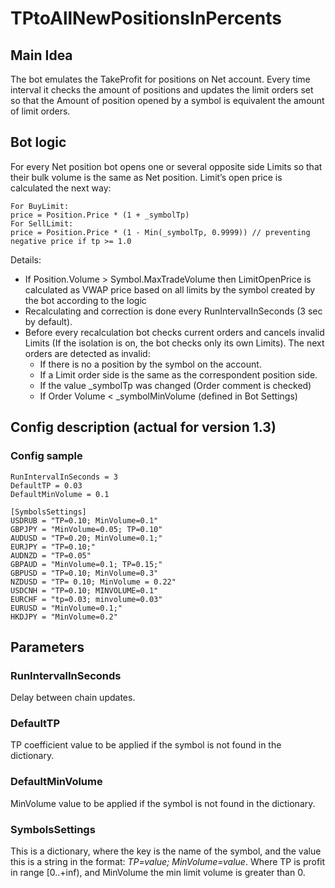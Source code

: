 ﻿TPtoAllNewPositionsInPercents
===========

## Main Idea
The bot emulates the TakeProfit for positions on Net account. Every time interval it checks the amount of positions and updates the limit orders set so that the Amount of position opened by a symbol is equivalent the amount of limit orders.

## Bot logic
For every Net position bot opens one or several opposite side Limits so that their bulk volume is the same as Net position. 
Limit’s open price is calculated the next way:
```
For BuyLimit: 
price = Position.Price * (1 + _symbolTp)
For SellLimit:
price = Position.Price * (1 - Min(_symbolTp, 0.9999)) // preventing negative price if tp >= 1.0
```

Details:
* If Position.Volume > Symbol.MaxTradeVolume then LimitOpenPrice is calculated as VWAP price based on all limits by the symbol created by the bot according to the logic
* Recalculating and correction is done every RunIntervalInSeconds (3 sec by default). 
* Before every recalculation bot checks current orders and cancels invalid Limits (If the isolation is on, the bot checks only its own Limits). The next orders are detected as invalid: 
    *	If there is no a position by the symbol on the account.
    *	If a Limit order side is the same as the correspondent position side.
    *	If the value _symbolTp was changed (Order comment is checked)
    *	If Order Volume < _symbolMinVolume (defined in Bot Settings)


## Config description (actual for version 1.3)

### Config sample
```
RunIntervalInSeconds = 3
DefaultTP = 0.03
DefaultMinVolume = 0.1

[SymbolsSettings]
USDRUB = "TP=0.10; MinVolume=0.1"
GBPJPY = "MinVolume=0.05; TP=0.10"
AUDUSD = "TP=0.20; MinVolume=0.1;"
EURJPY = "TP=0.10;"
AUDNZD = "TP=0.05"
GBPAUD = "MinVolume=0.1; TP=0.15;"
GBPUSD = "TP=0.10; MinVolume=0.3"
NZDUSD = "TP= 0.10; MinVolume = 0.22"
USDCNH = "TP=0.10; MINVOLUME=0.1"
EURCHF = "tp=0.03; minvolume=0.03"
EURUSD = "MinVolume=0.1;"
HKDJPY = "MinVolume=0.2"
```

## Parameters

### RunIntervalInSeconds
Delay between chain updates.

### DefaultTP
TP coefficient value to be applied if the symbol is not found in the dictionary.

### DefaultMinVolume
MinVolume value to be applied if the symbol is not found in the dictionary.

### SymbolsSettings
This is a dictionary, where the key is the name of the symbol, and the value this is a string in the format: *TP=value; MinVolume=value*. Where TP is profit in range [0..+inf), and MinVolume the min limit volume is greater than 0.